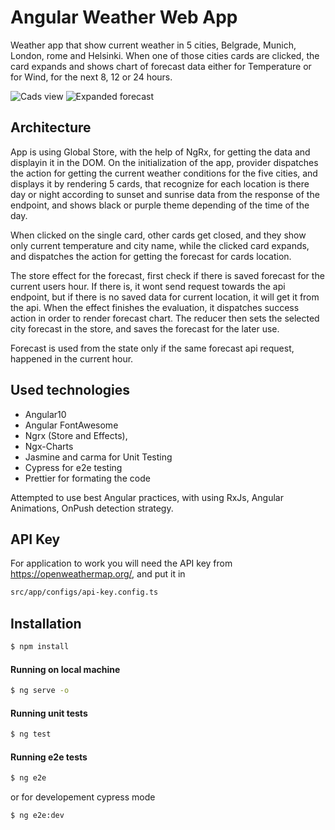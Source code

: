 # Angular Weather Web App

Weather app that show current weather in 5 cities, Belgrade, Munich, London, rome and Helsinki. When one of those cities cards are clicked, the card expands and shows chart of forecast data either for Temperature or for Wind, for the next 8, 12 or 24 hours.

![Cads view](https://i.imgur.com/zD4gpPX.jpg)
![Expanded forecast](https://i.imgur.com/XJBgtIE.jpg)

## Architecture

App is using Global Store, with the help of NgRx, for getting the data and displayin it in the DOM.
On the initialization of the app, provider dispatches the action for getting the current weather conditions for the five cities, and displays it by rendering 5 cards, that recognize for each location is there day or night according to sunset and sunrise data from the response of the endpoint, and shows black or purple theme depending of the time of the day.

When clicked on the single card, other cards get closed, and they show only current temperature and city name, while the clicked card expands, and dispatches the action for getting the forecast for cards location.

The store effect for the forecast, first check if there is saved forecast for the current users hour. If there is, it wont send request towards the api endpoint, but if there is no saved data for current location, it will get it from the api. When the effect finishes the evaluation, it dispatches success action in order to render forecast chart. The reducer then sets the selected city forecast in the store, and saves the forecast for the later use.

Forecast is used from the state only if the same forecast api request, happened in the current hour.

## Used technologies

-   Angular10
-   Angular FontAwesome
-   Ngrx (Store and Effects),
-   Ngx-Charts
-   Jasmine and carma for Unit Testing
-   Cypress for e2e testing
-   Prettier for formating the code

Attempted to use best Angular practices, with using RxJs, Angular Animations, OnPush detection strategy.

## API Key

For application to work you will need the API key from https://openweathermap.org/, and put it in

```sh
src/app/configs/api-key.config.ts
```

## Installation

```sh
$ npm install
```

#### Running on local machine

```sh
$ ng serve -o
```

#### Running unit tests

```sh
$ ng test
```

#### Running e2e tests

```sh
$ ng e2e
```

or for developement cypress mode

```sh
$ ng e2e:dev
```
